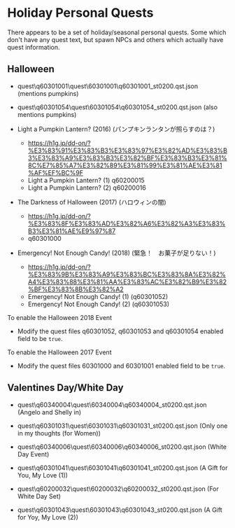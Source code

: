 # Holiday Personal Quests

There appears to be a set of holiday/seasonal personal quests. Some which don't have any quest text, but spawn NPCs and others which actually have quest information.

## Halloween

- quest\q60301001\quest\60301001\q60301001_st0200.qst.json (mentions pumpkins)
- quest\q60301054\quest\60301054\q60301054_st0200.qst.json (also mentions pumpkins)


- Light a Pumpkin Lantern? (2016) (パンプキンランタンが照らすのは？) 
    - https://h1g.jp/dd-on/?%E3%83%91%E3%83%B3%E3%83%97%E3%82%AD%E3%83%B3%E3%83%A9%E3%83%B3%E3%82%BF%E3%83%B3%E3%81%8C%E7%85%A7%E3%82%89%E3%81%99%E3%81%AE%E3%81%AF%EF%BC%9F
    - Light a Pumpkin Lantern? (1) q60200015
    - Light a Pumpkin Lantern? (2) q60200016
- The Darkness of Halloween (2017) (ハロウィンの闇)
    - https://h1g.jp/dd-on/?%E3%83%8F%E3%83%AD%E3%82%A6%E3%82%A3%E3%83%B3%E3%81%AE%E9%97%87
    - q60301000
- Emergency! Not Enough Candy! (2018) (緊急！　お菓子が足りない！)
    - https://h1g.jp/dd-on/?%E3%83%9B%E3%83%A9%E3%83%BC%E3%83%8A%E3%82%A4%E3%83%88%E3%81%AA%E3%83%AC%E3%82%B9%E3%82%BF%E3%83%8B%E3%82%A2
    - Emergency! Not Enough Candy! (1) (q60301052)
    - Emergency! Not Enough Candy! (2) (q60301053)


To enable the Halloween 2018 Event
- Modify the quest files q60301052, q60301053 and q60301054 enabled field to be `true`.

To enable the Halloween 2017 Event
- Modify the quest files 60301000 and 60301001 enabled field to be `true`.

## Valentines Day/White Day

- quest\q60340004\quest\60340004\q60340004_st0200.qst.json (Angelo and Shelly in)
- quest\q60301031\quest\60301031\q60301031_st0200.qst.json (Only one in my thoughts (for Women))

- quest\q60340006\quest\60340006\q60340006_st0200.qst.json (White Day Event)
- quest\q60301041\quest\60301041\q60301041_st0200.qst.json (A Gift for You, My Love (1))
- quest\q60200032\quest\60200032\q60200032_st0200.qst.json (For White Day Set)
- quest\q60301043\quest\60301043\q60301043_st0200.qst.json (A Gift for Yoy, My Love (2)) 